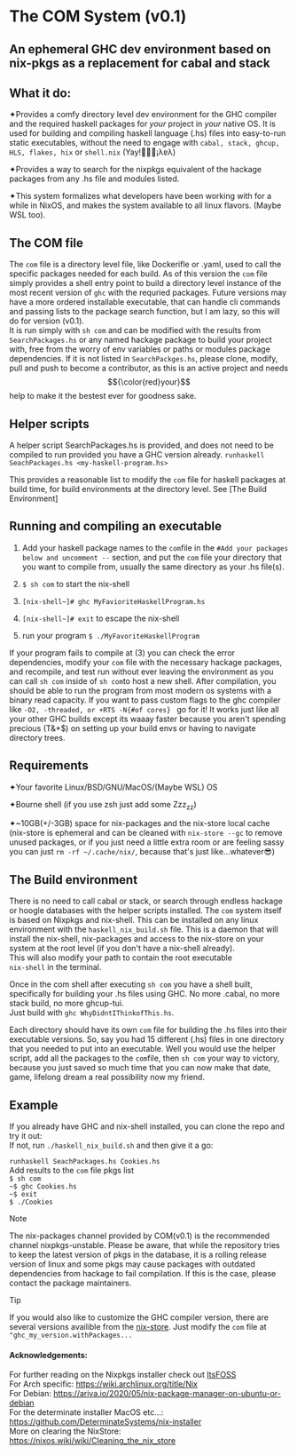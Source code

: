 # The COM System (v0.1)
## An ephemeral GHC dev environment based on nix-pkgs as a replacement for cabal and stack 

  
## What it do:
  
✦Provides a comfy directory level dev environment for the GHC compiler and the required haskell packages for *your* project in *your* native OS. It is used for building and compiling haskell language (.hs) files into easy-to-run static executables, 
without the need to engage with ```cabal, stack, ghcup, HLS, flakes, hix``` or ```shell.nix``` (Yay!🎉🥳🎈¡λɐλ)    

✦Provides a way to search for the nixpkgs equivalent of the hackage packages from any .hs file and modules listed.    

✦This system formalizes what developers have been
working with for a while in NixOS, and makes the system available to all linux flavors. (Maybe WSL too).    
  
## The COM file
  
The ```com``` file is a directory level file, like Dockerifle or .yaml, used to call the specific packages needed for each build.
As of this version the ```com``` file simply provides a shell entry point to build 
a directory level instance of the most recent version of ```ghc``` with the requried packages. Future versions may have a more ordered installable executable, 
that can handle cli commands and passing lists to the package search function, but I am lazy, so this will do for version (v0.1).  
It is run simply with 
```sh com``` and can be modified with the results from ```SearchPackages.hs``` or any named hackage package to build your project with, free from the worry of env variables or paths or modules package dependencies. If it is not listed in ```SearchPackges.hs```, please clone, modify,  pull and push to become a contributor, as this is an active project and needs $${\color{red}your}$$ help to make it the bestest ever for goodness sake. 
  
## Helper scripts
  
A helper script SearchPackages.hs is provided, and does not need to be compiled to run provided you have a GHC version already. 
```runhaskell SeachPackages.hs <my-haskell-program.hs>```  

This provides a reasonable list to modify the ```com``` file for haskell packages at build time, 
for build environments at the directory level.  See [The Build Environment]

## Running and compiling an executable

1.  Add your haskell package names to the ```com```file in the ```#Add your packages below and uncomment --``` section, and put the ```com``` file your directory that you want to compile from, usually the same directory as your .hs file(s).  

2.   ```$ sh com```  to start the nix-shell

3.   ```[nix-shell~]# ghc MyFavioriteHaskellProgram.hs```

4.   ```[nix-shell~]# exit``` to escape the nix-shell  

5.   run your program ```$ ./MyFavoriteHaskellProgram```

If your program fails to compile at (3) you can check the error dependencies, modify your ```com``` file with the necessary hackage packages, and recompile, and test run without ever leaving the environment as you can call ```sh com``` inside of ```sh com```to host a new shell. After compilation, you should be able to run the program from most modern os systems with a binary read capacity.  If you want to pass custom flags to the ghc compiler like ```-O2, -threaded, or +RTS -N{#of cores} ``` go for it! It works just like all your other GHC builds except its waaay faster because you aren't spending precious (T&*$) on setting up your build envs or having to navigate directory trees. 

## Requirements

✦Your favorite Linux/BSD/GNU/MacOS/(Maybe WSL) OS 
  
✦Bourne shell (if you use zsh just add some Zzz<sub>zz</sub>)   
  
✦~10GB(+/-3GB) space for nix-packages and the nix-store local cache   
(nix-store is ephemeral and can be cleaned with ```nix-store --gc```
to remove unused packages, or if you just need a little extra room or are feeling sassy you can just
```rm -rf ~/.cache/nix/```, because that's just like...whatever😎)


## The Build environment

There is no need to call cabal or stack, or search through endless hackage or hoogle
databases with the helper scripts installed. The ```com``` system itself is based on 
Nixpkgs and nix-shell. This can be installed on any linux environment with the 
```haskell_nix_build.sh``` file. This is a daemon that will install the nix-shell, nix-packages and access
to the nix-store on your system at the root level (if you don't have a nix-shell already).  
This will also modify your path to contain the root executable  
```nix-shell``` in the terminal.  

Once in the com shell after executing ```sh com``` you have a shell built, specifically for building
your .hs files using GHC. No more .cabal, no more stack build, no more ghcup-tui.   
Just build with ```ghc WhyDidntIThinkofThis.hs```.   

Each directory should have its own ```com``` file for building the .hs files into their executable versions. So, say you had 15 different (.hs) files in one directory that you needed to put into an executable. Well you would use the helper script, add all the packages to the ```com```file, then ```sh com``` your way to victory, because you just saved so much time that you can now make that date, game, lifelong dream a real possibility now my friend. 

## Example
If you already have GHC and nix-shell installed, you can clone the repo and try it out:  
If not, run ```./haskell_nix_build.sh``` and then give it a go:  

```runhaskell SeachPackages.hs Cookies.hs```  
Add results to the ```com``` file pkgs list  
```$ sh com```  
```~$ ghc Cookies.hs```  
```~$ exit```  
```$ ./Cookies```    
  

>[!NOTE]   
>The nix-packages channel provided by COM(v0.1) is the recommended channel nixpkgs-unstable.
>Please be aware, that while the repository tries to keep the latest version of pkgs in the database,
>it is a rolling release version of linux and some pkgs may cause packages with outdated dependencies from hackage to fail compilation. If this is the case,
>please contact the package maintainers. 



>[!TIP]
>If you would also like to customize the GHC compiler version, there are several versions availible from the [nix-store](https://search.nixos.org/packages). Just modify the ```com``` file at ```"ghc_my_version.withPackages...```

#### Acknowledgements:

For further reading on the Nixpkgs installer check out [ItsFOSS](https://itsfoss.com/ubuntu-install-nix-package-manager/)  
For Arch specific: https://wiki.archlinux.org/title/Nix  
For Debian: https://ariya.io/2020/05/nix-package-manager-on-ubuntu-or-debian  
For the determinate installer MacOS etc...: https://github.com/DeterminateSystems/nix-installer  
More on clearing the NixStore: https://nixos.wiki/wiki/Cleaning_the_nix_store

